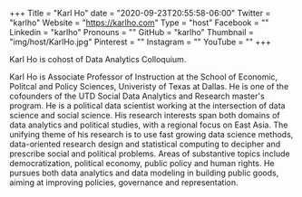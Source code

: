 +++
Title = "Karl Ho"
date = "2020-09-23T20:55:58-06:00"
Twitter = "karlho"
Website = "https://karlho.com"
Type = "host"
Facebook = ""
Linkedin = "karlho"
Pronouns = ""
GitHub = "karlho"
Thumbnail = "img/host/KarlHo.jpg"
Pinterest = ""
Instagram = ""
YouTube = ""
+++

Karl Ho is cohost of Data Analytics Colloquium.

Karl Ho is Associate Professor of Instruction at the School of Economic, Politcal and Policy Sciences, Univeristy of Texas at Dallas.  He is one of the cofounders of the UTD Social Data Analytics and Research master's program.  He is a political data scientist working at the intersection of data science and social science. His research interests span both domains of data analytics and political studies, with a regional focus on East Asia. The unifying theme of his research is to use fast growing data science methods, data-oriented research design and statistical computing to decipher and prescribe social and political problems. Areas of substantive topics include democratization, political economy, public policy and human rights. He pursues both data analytics and data modeling in building public goods, aiming at improving policies, governance and representation.
